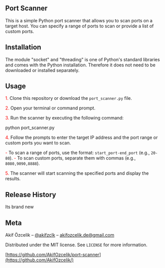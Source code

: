 ## Port Scanner

This is a simple Python port scanner that allows you to scan ports on a target host. You can specify a range of ports to scan or provide a list of custom ports.

## Installation

The module "socket" and "threading" is one of Python's standard libraries and comes with the Python installation. Therefore it does not need to be downloaded or installed separately.

## Usage

<span style="color: red;">1.</span> Clone this repository or download the `port_scanner.py` file.

<span style="color: red;">2.</span> Open your terminal or command prompt.

<span style="color: red;">3.</span> Run the scanner by executing the following command:

python port_scanner.py

<span style="color: red;">4.</span> Follow the prompts to enter the target IP address and the port range or custom ports you want to scan.

<span style="color: red;">-</span> To scan a range of ports, use the format: `start_port-end_port` (e.g., `20-80`).
<span style="color: red;">-</span> To scan custom ports, separate them with commas (e.g., `8080,9090,8888`).

<span style="color: red;">5.</span> The scanner will start scanning the specified ports and display the results.

## Release History

Its brand new

## Meta

Akif Özcelik – [@akifzclk](https://twitter.com/akifzclk) – akifozcelik.de@gmail.com

Distributed under the MIT license. See `LICENSE` for more information.

[https://github.com/AkifOzcelik/port-scanner](https://github.com/AkifOzcelik/)

